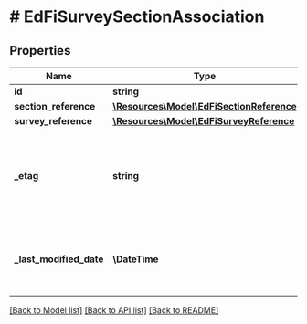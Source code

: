 # # EdFiSurveySectionAssociation

## Properties

Name | Type | Description | Notes
------------ | ------------- | ------------- | -------------
**id** | **string** |  | [optional]
**section_reference** | [**\Resources\Model\EdFiSectionReference**](EdFiSectionReference.md) |  |
**survey_reference** | [**\Resources\Model\EdFiSurveyReference**](EdFiSurveyReference.md) |  |
**_etag** | **string** | A unique system-generated value that identifies the version of the resource. | [optional]
**_last_modified_date** | **\DateTime** | The date and time the resource was last modified. | [optional]

[[Back to Model list]](../../README.md#models) [[Back to API list]](../../README.md#endpoints) [[Back to README]](../../README.md)
